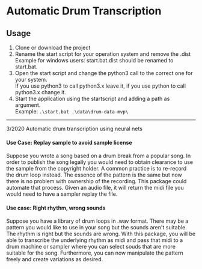 # Automatic Drum Transcription

## Usage

1. Clone or download the project
2. Rename the start script for your operation system and remove the .dist
    Example for windows users: start.bat.dist should be renamed to start.bat.
3. Open the start script and change the python3 call to the correct one for your system.  
If you use python3 to call python3.x leave it, if you use python to call python3.x change it.
4. Start the application using the startscript and adding a path as argument.  
Example:  ```.\start.bat .\data\drum-data-mvp\```


---

3/2020
Automatic drum transcription using neural nets

#### Use Case: Replay sample to avoid sample license
Suppose you wrote a song based on a drum break from a popular song. In order to publish the song legally you would need to obtain clearance to use the sample from the copyright holder. A common practice is to re-record the drum loop instead. The essence of the pattern is the same but now there is no problem with ownership of the recording. This package could automate that process. Given an audio file, it will return the midi file you would need to have a sampler replay the file.

#### Use case: Right rhythm, wrong sounds
Suppose you have a library of drum loops in .wav format. There may be a pattern you would like to use in your song but the sounds aren't suitable. The rhythm is right but the sounds are wrong. With this package, you will be able to transcribe the underlying rhythm as midi and pass that midi to a drum machine or sampler where you can select souds that are more suitable for the song. Furthermore, you can now manipulate the pattern freely and create variations as desired.     
